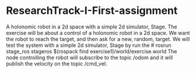 # ResearchTrack-I-First-assignment
A holonomic robot in a 2d space with a simple 2d simulator, Stage.
The exercise will be about a control of a holonomic robot in a 2d space. We want the robot to reach the target, and then ask for a new, random, target. We will test the system with a simple 2d simulator, Stage by run the # rosrun stage_ros stageros $(rospack find exercise1)/world/exercise.world
The node controlling the robot will subscribe to the topic /odom and it will publish the velocity on the topic /cmd_vel.
